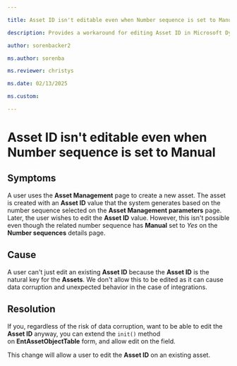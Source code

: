 ---
title: Asset ID isn't editable even when Number sequence is set to Manual
description: Provides a workaround for editing Asset ID in Microsoft Dynamics 365 Supply Chain Management.
author: sorenbacker2
ms.author: sorenba
ms.reviewer: christys
ms.date: 02/13/2025
ms.custom: 
---
<!-- TOC location: Learn / Troubleshoot / Microsoft Dynamics 365 / Dynamics 365 Supply Chain Management / Asset Management -->

# Asset ID isn't editable even when Number sequence is set to Manual

## Symptoms  
  
A user uses the **Asset Management** page to create a new asset. The asset is created with an **Asset ID** value that the system generates based on the number sequence selected on the **Asset Management parameters** page. Later, the user wishes to edit the **Asset ID** value. However, this isn't possible even though the related number sequence has **Manual** set to *Yes* on the **Number sequences** details page.

## Cause

A user can't just edit an existing **Asset ID** because the **Asset ID** is the natural key for the **Assets**. We don't allow this to be edited as it can cause data corruption and unexpected behavior in the case of integrations.

## Resolution

If you, regardless of the risk of data corruption, want to be able to edit the **Asset ID** anyway, you can extend the `init()` method on **EntAssetObjectTable** form, and allow edit on the field.

This change will allow a user to edit the **Asset ID** on an existing asset.
